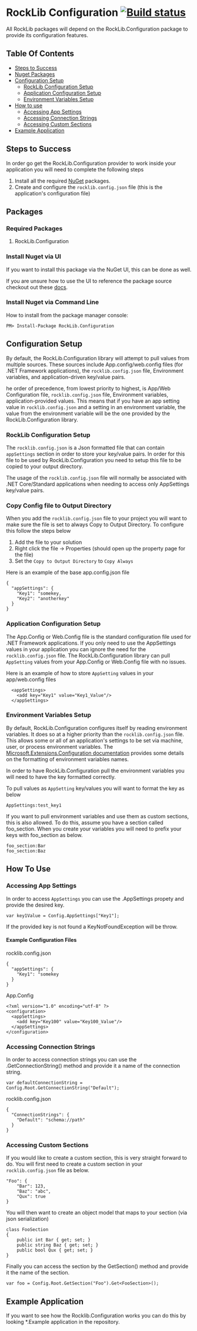 # RockLib Configuration [![Build status](https://ci.appveyor.com/api/projects/status/0qxs1k1bw36cn8ly?svg=true)](https://ci.appveyor.com/project/bfriesen/rocklib-configuration)
All RockLib packages will depend on the RockLib.Configuration package to provide its configuration features.

## Table Of Contents
* [Steps to Success](#steps-to-success)
* [Nuget Packages](#packages)
* [Configuration Setup](#configuration-setup)
  * [RockLib Configuration Setup](#rockLib-configuration-setup)
  * [Application Configuration Setup](#application-configuration-setup)
  * [Environment Variables Setup](#environment-variables-setup)
* [How to use](#how-to-use)
  * [Accessing App Settings](#accessing-app-settings)
  * [Accessing Connection Strings](#accessing-connection-strings)
  * [Accessing Custom Sections](#accessing-custom-sections)
* [Example Application](#example-application)

## Steps to Success
In order go get the RockLib.Configuration provider to work inside your application you will need to complete the following steps

1. Install all the required [NuGet](#packages) packages.
2. Create and configure the `rocklib.config.json` file (this is the application's configuration file)

## Packages 

### Required Packages
1. RockLib.Configuration

### Install Nuget via UI
If you want to install this package via the NuGet UI, this can be done as well. 

If you are unsure how to use the UI to reference the package source checkout out these [docs](https://docs.microsoft.com/en-us/nuget/tools/package-manager-ui#package-sources).

### Install Nuget via Command Line

How to install from the package manager console:

```
PM> Install-Package RockLib.Configuration
```

## Configuration Setup
By default, the RockLib.Configuration library will attempt to pull values from multiple sources.  These sources include App.config/web.config files (for .NET Framework applications), the `rocklib.config.json` file, Environment variables, and application-driven key/value pairs.

he order of precedence, from lowest priority to highest, is App/Web Configuration file, `rocklib.config.json` file, Environment variables, application-provided values.  This means that if you have an app setting value in `rocklib.config.json` and a setting in an environment variable, the value from the environment variable will be the one provided by the RockLib.Configuration library.

### RockLib Configuration Setup
The `rocklib.config.json` is a Json formatted file that can contain `appSettings` section in order to store your key/value pairs.  In order for this file to be used by RockLib.Configuration you need to setup this file to be copied to your output directory.

The usage of the `rocklib.config.json` file will normally be associated with .NET Core/Standard applications when needing to access only AppSettings key/value pairs.

### Copy Config file to Output Directory
When you add the `rocklib.config.json` file to your project you will want to make sure the file is set to always Copy to Output Directory.  To configure this follow the steps below

1. Add the file to your solution
2. Right click the file -> Properties (should open up the property page for the file)
3. Set the `Copy to Output Directory` to `Copy Always`

Here is an example of the base app.config.json file
```
{
  "appSettings": {
    "Key1": "somekey,
    "Key2": "anotherkey"
  }
}

```

### Application Configuration Setup
The App.Config or Web.Config file is the standard configuration file used for .NET Framework applications.  If you only need to use the AppSettings values in your application you can ignore the need for the `rocklib.config.json` file.  The RockLib.Configuration library can pull `AppSetting` values from your App.Config or Web.Config file with no issues.

Here is an example of how to store `AppSetting` values in your app/web.config files
```
  <appSettings>
    <add key="Key1" value="Key1_Value"/>
  </appSettings>
```

### Environment Variables Setup
By default, RockLib.Configuration configures itself by reading environment variables. It does so at a higher priority than the `rocklib.config.json` file. This allows some or all of an application's settings to be set via machine, user, or process environment variables. The [Microsoft.Extensions.Configuration documentation](https://docs.microsoft.com/en-us/aspnet/core/fundamentals/configuration#simple-configuration) provides some details on the formatting of environment variables names.

In order to have RockLib.Configuration pull the environment variables you will need to have the key formatted correctly.

To pull values as `AppSetting` key/values you will want to format the key as below
```
AppSettings:test_key1
```

If you want to pull environment variables and use them as custom sections, this is also allowed.  To do this, assume you have a section called foo_section.  When you create your variables you will need to prefix your keys with foo_section as below.

```
foo_section:Bar
foo_section:Baz
```


## How To Use

### Accessing App Settings
In order to access `AppSettings` you can use the .AppSettings propety and provide  the desired key.

```
var key1Value = Config.AppSettings["Key1"];
```

If the provided key is not found a KeyNotFoundException will be throw.

#### Example Configuration Files

rocklib.config.json
```
{
  "appSettings": {
    "Key1": "somekey
  }
}
```

App.Config
```
<?xml version="1.0" encoding="utf-8" ?>
<configuration>
  <appSettings>
    <add key="Key100" value="Key100_Value"/>
  </appSettings>
</configuration>
```

### Accessing Connection Strings
In order to access connection strings you can use the .GetConnectionString() method and provide it a name of the connection string.

```
var defaultConnectionString = Config.Root.GetConnectionString("Default");
```


rocklib.config.json
```
{
  "ConnectionStrings": {
    "Default": "schema://path"
  }
}
```

### Accessing Custom Sections
If you would like to create a custom section, this is very straight forward to do.  You will first need to create a custom section in your `rocklib.config.json` file as below.

```
"Foo": {
    "Bar": 123,
    "Baz": "abc",
    "Qux": true
}
```

You will then want to create an object model that maps to your section (via json serialization)

```
class FooSection
{
    public int Bar { get; set; }
    public string Baz { get; set; }
    public bool Qux { get; set; }
}
```

Finally you can access the section by the GetSection() method and provide it the name of the section.

```
var foo = Config.Root.GetSection("Foo").Get<FooSection>();
```

## Example Application
If you want to see how the Rocklib.Configuration works you can do this by looking *.Example application in the repository.

